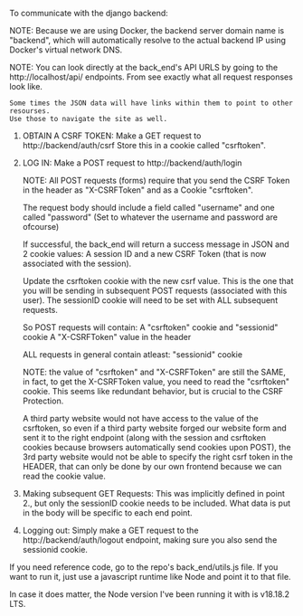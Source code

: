 To communicate with the django backend:

NOTE:
    Because we are using Docker, the backend server domain name is "backend", which will automatically resolve to the actual backend IP using Docker's virtual network DNS.
    
NOTE:
    You can look directly at the back_end's API URLS by going to the http://localhost/api/ endpoints.
    From see exactly what all request responses look like. 

    Some times the JSON data will have links within them to point to other resourses.
    Use those to navigate the site as well.

1. OBTAIN A CSRF TOKEN:
    Make a GET request to http://backend/auth/csrf
    Store this in a cookie called "csrftoken".

2. LOG IN:
    Make a POST request to http://backend/auth/login

    NOTE: All POST requests (forms) require that you send the CSRF Token in the header as "X-CSRFToken" and as a Cookie "csrftoken".

    The request body should include a field called "username" and one called "password" (Set to whatever the username and password are ofcourse)

    If successful, the back_end will return a success message in JSON and 2 cookie values:
    A session ID and a new CSRF Token (that is now associated with the session).

    Update the csrftoken cookie with the new csrf value.
    This is the one that you will be sending in subsequent POST requests (associated with this user).
    The sessionID cookie will need to be set with ALL subsequent requests.

    So POST requests will contain:
        A "csrftoken" cookie and "sessionid" cookie
        A "X-CSRFToken" value in the header

    ALL requests in general contain atleast:
        "sessionid" cookie

    NOTE: the value of "csrftoken" and "X-CSRFToken" are still the SAME, in fact, to get the X-CSRFToken value, you need to read the "csrftoken" cookie. 
    This seems like redundant behavior, but is crucial to the CSRF Protection.

    A third party website would not have access to the value of the csrftoken, so even if a third party website forged our website form and sent it to the right endpoint (along with the session and csrftoken cookies because browsers automatically send cookies upon POST), the 3rd party website would not be able to specify the right csrf token in the HEADER, that can only be done by our own frontend because we can read the cookie value.

3. Making subsequent GET Requests:
    This was implicitly defined in point 2., but only the sessionID cookie needs to be included. 
    What data is put in the body will be specific to each end point. 

4. Logging out:
    Simply make a GET request to the http://backend/auth/logout endpoint, making sure you also send the sessionid cookie.


If you need reference code, go to the repo's back_end/utils.js file. 
If you want to run it, just use a javascript runtime like Node and point it to that file. 

In case it does matter, the Node version I've been running it with is v18.18.2 LTS.